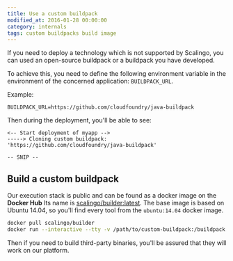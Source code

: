 ```yaml
---
title: Use a custom buildpack
modified_at: 2016-01-28 00:00:00
category: internals
tags: custom buildpacks build image
---
```


If you need to deploy a technology which is not supported by Scalingo,
you can used an open-source buildpack or a buildpack you have developed.

To achieve this, you need to define the following environment variable in
the environment of the concerned application: `BUILDPACK_URL`.

Example:

```text
BUILDPACK_URL=https://github.com/cloudfoundry/java-buildpack
```

Then during the deployment, you'll be able to see:

```text
<-- Start deployment of myapp -->
-----> Cloning custom buildpack: 'https://github.com/cloudfoundry/java-buildpack'

-- SNIP --
```

## Build a custom buildpack

Our execution stack is public and can be found as a docker image on the __Docker Hub__
Its name is [scalingo/builder:latest](https://hub.docker.com/u/scalingo/builder/). The base
image is based on Ubuntu 14.04, so you'll find every tool from the `ubuntu:14.04` docker image.

```bash
docker pull scalingo/builder
docker run --interactive --tty -v /path/to/custom-buildpack:/buildpack scalingo/builder:latest bash
```

Then if you need to build third-party binaries, you'll be assured that they will work
on our platform.

